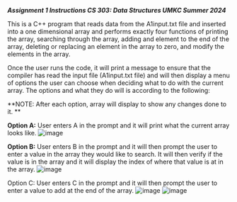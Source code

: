 _**Assignment 1 Instructions
CS 303: Data Structures 
UMKC Summer 2024**_

This is a C++ program that reads data from the A1input.txt file and inserted into a one dimensional array and performs exactly four functions of printing the array, searching through the array, adding and element to the end of the array, deleting or replacing an element in the array to zero, and modify the elements in the array. 

Once the user runs the code, it will print a message to ensure that the compiler has read the input file (A1input.txt file) and will then display a menu of options the user can choose when deciding what to do with the current array. The options and what they do will is according to the following: 

**NOTE: After each option, array will display to show any changes done to it. **

**Option A:** User enters A in the prompt and it will print what the current array looks like. 
![image](https://github.com/zs23zbs/CS303-Assignment-1/assets/143425523/01c70602-4fb9-4cb1-9a5c-323695447ed0)

**Option B:** User enters B in the prompt and it will then prompt the user to enter a value in the array they would like to search. It will then verify if the value is in the array and it will display the index of where that value is at in the array.
![image](https://github.com/zs23zbs/CS303-Assignment-1/assets/143425523/a96bfa88-71a5-4492-84ca-f0c94cd49898)

Option C: User enters C in the prompt and it will then prompt the user to enter a value to add at the end of the array. 
![image](https://github.com/zs23zbs/CS303-Assignment-1/assets/143425523/235b1bec-427d-4f7a-9172-9457956bd472)
![image](https://github.com/zs23zbs/CS303-Assignment-1/assets/143425523/50efc8eb-0706-4857-9230-566e26e71802)
